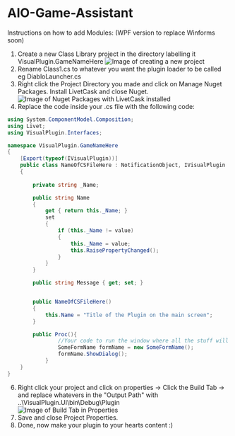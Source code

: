 # AIO-Game-Assistant

Instructions on how to add Modules: (WPF version to replace Winforms soon)

1. Create a new Class Library project in the directory labelling it VisualPlugin.GameNameHere
![Image of creating a new project](https://i.imgur.com/6iiI526.png)
2. Rename Class1.cs to whatever you want the plugin loader to be called eg DiabloLauncher.cs
3. Right click the Project Directory you made and click on Manage Nuget Packages. Install LivetCask and close Nuget.
![Image of Nuget Packages with LivetCask installed](https://i.imgur.com/k8FEWGC.png)
4. Replace the code inside your .cs file with the following code:
```c#
using System.ComponentModel.Composition;
using Livet;
using VisualPlugin.Interfaces;

namespace VisualPlugin.GameNameHere
{
	[Export(typeof(IVisualPlugin))]
	public class NameOfCSFileHere : NotificationObject, IVisualPlugin
	{
  
		private string _Name;

		public string Name
		{
			get { return this._Name; }
			set
			{
				if (this._Name != value)
				{
					this._Name = value;
					this.RaisePropertyChanged();
				}
			}
		}

		public string Message { get; set; }


		public NameOfCSFileHere()
		{
			this.Name = "Title of the Plugin on the main screen";
		}

		public Proc(){
                //Your code to run the window where all the stuff will be at eg
                SomeFormName formName = new SomeFormName();
                formName.ShowDialog();
        	}
	}
}
```
6. Right click your project and click on properties -> Click the Build Tab -> and replace whatevers in the "Output Path" with ..\VisualPlugin.UI\bin\Debug\Plugin\
![Image of Build Tab in Properties](https://i.imgur.com/pIzpxFT.png)
7. Save and close Project Properties.
8. Done, now make your plugin to your hearts content :)
